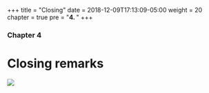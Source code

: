 +++
title = "Closing"
date = 2018-12-09T17:13:09-05:00
weight = 20
chapter = true
pre = "<b>4. </b>"
+++

### Chapter 4

# Closing remarks


![](/images/partyparrot.gif)

